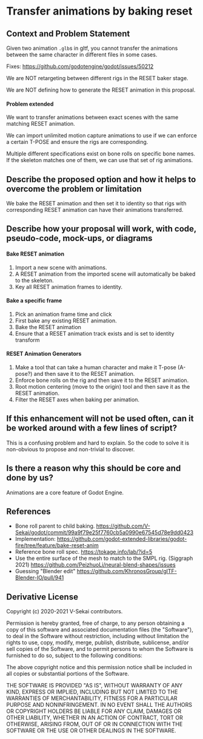 # Transfer animations by baking reset

## Context and Problem Statement

Given two animation `.glb`s in gltf, you cannot transfer the animations between the same character in different files in some cases.

Fixes: https://github.com/godotengine/godot/issues/50212

We are NOT retargeting between different rigs in the RESET baker stage.

We are NOT defining how to generate the RESET animation in this proposal.

#### Problem extended

We want to transfer animations between exact scenes with the same matching RESET animation.

We can import unlimited motion capture animations to use if we can enforce a certain T-POSE and ensure the rigs are corresponding.

Multiple different specifications exist on bone rolls on specific bone names. If the skeleton matches one of them, we can use that set of rig animations.

## Describe the proposed option and how it helps to overcome the problem or limitation

We bake the RESET animation and then set it to identity so that rigs with corresponding RESET animation can have their animations transferred.

## Describe how your proposal will work, with code, pseudo-code, mock-ups, or diagrams

#### Bake RESET animation

1. Import a new scene with animations.
1. A RESET animation from the imported scene will automatically be baked to the skeleton.
1. Key all RESET animation frames to identity.

#### Bake a specific frame

1. Pick an animation frame time and click
2. First bake any existing RESET animation.
3. Bake the RESET animation
4. Ensure that a RESET animation track exists and is set to identity transform

#### RESET Animation Generators

1. Make a tool that can take a human character and make it T-pose (A-pose?) and then save it to the RESET animation.
1. Enforce bone rolls on the rig and then save it to the RESET animation.
1. Root motion centering (move to the origin) tool and then save it as the RESET animation.
1. Filter the RESET axes when baking per animation.

## If this enhancement will not be used often, can it be worked around with a few lines of script?

This is a confusing problem and hard to explain. So the code to solve it is non-obvious to propose and non-trivial to discover.

## Is there a reason why this should be core and done by us?

Animations are a core feature of Godot Engine.

## References <!-- optional -->

- Bone roll parent to child baking. https://github.com/V-Sekai/godot/commit/99a9f79e25f7760cb5a0990e67545d78e9dd0423
- Implementation:
  https://github.com/godot-extended-libraries/godot-fire/tree/feature/bake-reset-anim
- Reference bone roll spec. https://tokage.info/lab/?id=5
- Use the entire surface of the mesh to match to the SMPL rig. (Siggraph 2021) https://github.com/PeizhuoLi/neural-blend-shapes/issues
- Guessing "Blender edit" https://github.com/KhronosGroup/glTF-Blender-IO/pull/941

## Derivative License

Copyright (c) 2020-2021 V-Sekai contributors.

Permission is hereby granted, free of charge, to any person obtaining a copy
of this software and associated documentation files (the "Software"), to deal
in the Software without restriction, including without limitation the rights
to use, copy, modify, merge, publish, distribute, sublicense, and/or sell
copies of the Software, and to permit persons to whom the Software is
furnished to do so, subject to the following conditions:

The above copyright notice and this permission notice shall be included in all
copies or substantial portions of the Software.

THE SOFTWARE IS PROVIDED "AS IS", WITHOUT WARRANTY OF ANY KIND, EXPRESS OR
IMPLIED, INCLUDING BUT NOT LIMITED TO THE WARRANTIES OF MERCHANTABILITY,
FITNESS FOR A PARTICULAR PURPOSE AND NONINFRINGEMENT. IN NO EVENT SHALL THE
AUTHORS OR COPYRIGHT HOLDERS BE LIABLE FOR ANY CLAIM, DAMAGES OR OTHER
LIABILITY, WHETHER IN AN ACTION OF CONTRACT, TORT OR OTHERWISE, ARISING FROM,
OUT OF OR IN CONNECTION WITH THE SOFTWARE OR THE USE OR OTHER DEALINGS IN THE
SOFTWARE.
